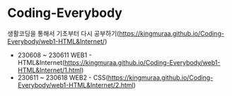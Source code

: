 # Coding-Everybody

생활코딩을 통해서 기초부터 다시 공부하기(https://kingmuraa.github.io/Coding-Everybody/web1-HTML&Internet/)
- 230608 ~ 230611 WEB1 - HTML&Internet(https://kingmuraa.github.io/Coding-Everybody/web1-HTML&Internet/1.html)
- 230611 ~ 230618 WEB2 - CSS(https://kingmuraa.github.io/Coding-Everybody/web1-HTML&Internet/2.html)
